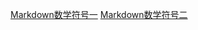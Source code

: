 [Markdown数学符号一](https://zhenkai.blog.csdn.net/article/details/88621318)
[Markdown数学符号二](https://blog.csdn.net/weixin_43159148/article/details/88623751?depth_1-utm_source=distribute.pc_relevant.none-task&utm_source=distribute.pc_relevant.none-task)
